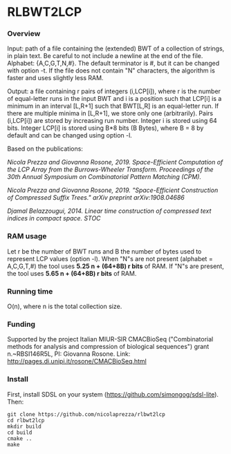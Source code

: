 # RLBWT2LCP

### Overview

Input: path of a file containing the (extended) BWT of a collection of strings, in plain text. Be careful to not include a newline at the end of the file. Alphabet: {A,C,G,T,N,#}. The default terminator is #, but it can be changed with option -t. If the file does not contain "N" characters, the algorithm is faster and uses slightly less RAM.

Output: a file containing r pairs of integers (i,LCP[i]), where r is the number of equal-letter runs in the input BWT and i is a position such that LCP[i] is a minimum in an interval [L,R+1] such that BWT[L,R] is an equal-letter run.  If there are multiple minima in [L,R+1], we store only one (arbitrarily). Pairs (i,LCP[i]) are stored by increasing run number. Integer i is stored using 64 bits. Integer LCP[i] is stored using B*8 bits (B Bytes), where B = 8 by default and can be changed using option -l.

Based on the publications:

*Nicola Prezza and Giovanna Rosone, 2019. Space-Efficient Computation of the LCP Array from the Burrows-Wheeler Transform. Proceedings of the 30th Annual Symposium on Combinatorial Pattern Matching (CPM).*

*Nicola Prezza and Giovanna Rosone, 2019. "Space-Efficient Construction of Compressed Suffix Trees." arXiv preprint arXiv:1908.04686*

*Djamal Belazzougui, 2014. Linear time construction of compressed text indices in compact space. STOC*

### RAM usage

Let r be the number of BWT runs and B the number of bytes used to represent LCP values (option -l). When "N"s are not present (alphabet = A,C,G,T,#) the tool uses **5.25 n + (64+8B) r bits** of RAM. If "N"s are present, the tool uses **5.65 n + (64+8B) r bits** of RAM.

### Running time

O(n), where n is the total collection size. 

### Funding

Supported by the project Italian MIUR-SIR CMACBioSeq ("Combinatorial methods for analysis and compression of biological sequences") grant n.~RBSI146R5L, PI: Giovanna Rosone. Link: http://pages.di.unipi.it/rosone/CMACBioSeq.html

### Install

First, install SDSL on your system (https://github.com/simongog/sdsl-lite). Then:

~~~~
git clone https://github.com/nicolaprezza/rlbwt2lcp
cd rlbwt2lcp
mkdir build
cd build
cmake ..
make
~~~~







